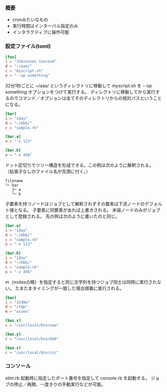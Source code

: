### 概要
- cronみたいなもの
- 実行時間はインターバル指定のみ
- インタラクティブに操作可能

### 設定ファイル(toml)
```toml
[foo]
i = "32minutes 1second"
d = "~/aaa/"
c = "myscript.sh"
o = "--op something"
```

32分1秒ごとに ~/aaa/ というディレクトリに移動して myscript.sh を --op something オプションをつけて実行する。
ディレクトリに移動してから実行するのでコマンド／オプションは全てそのディレクトリからの相対パスということになる。

```toml
[bar]
i = "1day"
d = "~/bbb/"
c = "sample.rb"

[bar.a]
o = "-x 123"

[bar.b]
o = "-x 456"
```

ドット区切りでツリー構造を形成できる。この例は次のように解釈される。
（拡張子なしのファイル名が先頭に付く。）

```
filename
└─ bar
   ├─ a
   └─ b
```

子要素を持つノードはジョブとして解釈されずその要素は下流ノードのデフォルト値となる。
子要素に同要素があれば上書きされる。
末端ノードのみがジョブとして登録される。
先の例は次のように書いたのと同じ。

```toml
[bar.a]
i = "1day"
d = "~/bbb/"
c = "sample.rb"
o = "-x 123"

[bar.b]
i = "1day"
d = "~/bbb/"
c = "sample.rb"
o = "-x 456"
```

m（mutexの略）を指定すると同じ文字列を持つジョブ同士は同時に実行されない。
たまたまタイミングが一致した場合順番に実行される。

```toml
[baz]
i = "1h30m"
d = "/tmp"
m = "aiueo"

[baz.x]
c = "/usr/local/bin/aaa"

[baz.y]
c = "/usr/local/bin/bbb"

[baz.z]
c = "/usr/local/bin/ccc"
```

### コンソール
stim.rb 起動時に指定したポート番号を指定して console.rb を起動する。
ジョブの停止／再開、一度きりの手動実行などが可能。
